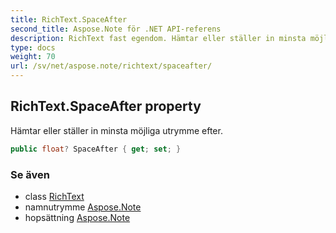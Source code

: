 ```yaml
---
title: RichText.SpaceAfter
second_title: Aspose.Note för .NET API-referens
description: RichText fast egendom. Hämtar eller ställer in minsta möjliga utrymme efter.
type: docs
weight: 70
url: /sv/net/aspose.note/richtext/spaceafter/
---
```

## RichText.SpaceAfter property

Hämtar eller ställer in minsta möjliga utrymme efter.

```csharp
public float? SpaceAfter { get; set; }
```

### Se även

* class [RichText](../)
* namnutrymme [Aspose.Note](../../richtext/)
* hopsättning [Aspose.Note](../../../)



